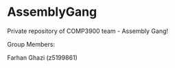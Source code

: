 # AssemblyGang
Private repository of COMP3900 team - Assembly Gang!

Group Members:

Farhan Ghazi (z5199861)
